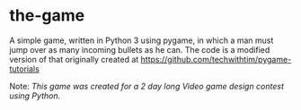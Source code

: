 # the-game
A simple game, written in Python 3 using pygame, in which a man must jump over as many incoming bullets as he can.
The code is a modified version of that originally created at https://github.com/techwithtim/pygame-tutorials

Note: _This game was created for a 2 day long Video game design contest using Python._

